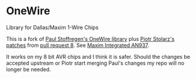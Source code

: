 # OneWire
Library for Dallas/Maxim 1-Wire Chips

This is a fork of [Paul Stoffregen's OneWire library](https://github.com/PaulStoffregen/OneWire)
plus [Piotr Stolarz's patches](https://github.com/pstolarz/OneWire)
from [pull request 8](https://github.com/PaulStoffregen/OneWire/pull/8).
See [Maxim Integrated AN937](http://pdfserv.maximintegrated.com/en/an/AN937.pdf).

It works on my 8 bit AVR chips and I think it is safer.
Should the changes be accepted upstream or Piotr start merging Paul's changes my repo will no longer be needed.
